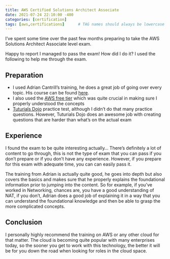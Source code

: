 ```yaml
---
title: AWS Certified Solutions Architect Associate
date: 2021-07-24 22:10:00 -400
categories: [certification]
tags: [aws,certifications]      # TAG names should always be lowercase
---
```



I’ve spent some time over the past few months preparing to take the AWS Solutions Architect Associate level exam.

Happy to report I managed to pass the exam! How did I do it? I used the following to help me through the exam.


## Preparation

* I used Adrian Cantrill’s training, he does a great job of going over every topic. His course can be found <a href="https://learn.cantrill.io/p/aws-certified-solutions-architect-associate-saa-c02">here</a>.
* I also used the <a href="https://aws.amazon.com/free/?all-free-tier.sort-by=item.additionalFields.SortRank&all-free-tier.sort-order=asc&awsf.Free%20Tier%20Types=*all&awsf.Free%20Tier%20Categories=*all">AWS free tier</a> which was quite crucial in making sure I properly understood the concepts
* <a href="https://tutorialsdojo.com/">Tuturials Dojo</a> practice test, although I didn’t do that many practice questions. However, Tuturials Dojo does an awesome job with creating questions that are harder than what’s on the actual exam

## Experience

I found the exam to be quite interesting actually… There’s definitely a lot of content to go through, this is not the type of exam that you can pass if you don’t prepare or if you don’t have any experience. However, if you prepare for this exam with adequate time, you can can easily pass it.

The training from Adrian is actually quite good, he goes into depth but also covers the basics and makes sure that he properly explains the foundational information prior to jumping into the content. So for example, if you’ve worked in Networking, chances are, you have a good understanding of NAT, if you don’t, Adrian does a good job of explaining it in a way that you can understand the foundational knowledge and then be able to grasp the more complicated concepts.

## Conclusion

I personally highly recommend the training on AWS or any other cloud for that matter. The cloud is becoming quite popular with many enterprises today, so the sooner you get to work with this technology, the better it will be for you down the road when looking for roles in the cloud space.